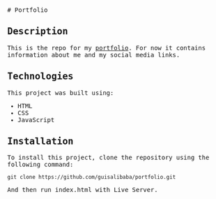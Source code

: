<samp>
# Portfolio

## Description

This is the repo for my [portfolio](https://vercel.com). For now it contains information about me and my social media links.

## Technologies

This project was built using:

- HTML
- CSS
- JavaScript

## Installation

To install this project, clone the repository using the following command:

```
git clone https://github.com/guisalibaba/portfolio.git
```

And then run index.html with Live Server.
</samp>
